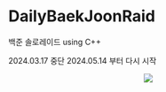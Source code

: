 # DailyBaekJoonRaid
백준 솔로레이드 using C++

2024.03.17 중단
2024.05.14 부터 다시 시작



 <p align = "center">
 <img src = "https://github.com/NCTp/BaekJoonRaid/assets/45461452/74f90e37-a3bc-4149-98ce-e8eee3cd3add">
 </p>
